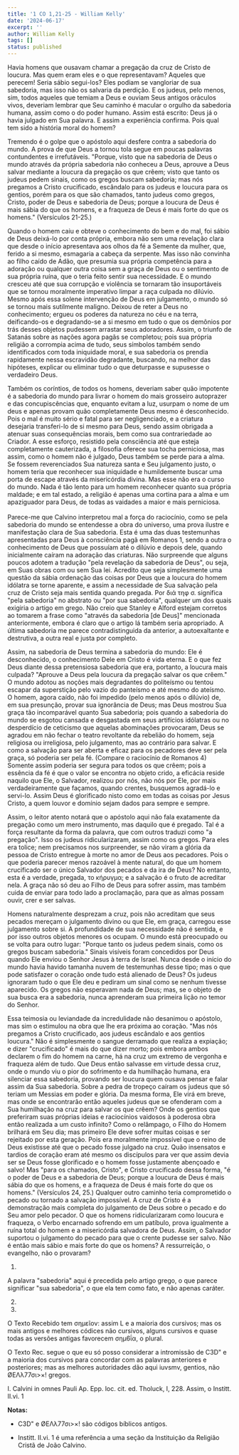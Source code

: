 ```yaml
---
title: '1 CO 1,21-25 - William Kelly'
date: '2024-06-17'
excerpt: ''
author: William Kelly
tags: []
status: published
---
```

Havia homens que ousavam chamar a pregação da cruz de Cristo de loucura.
Mas quem eram eles e o que representavam? Aqueles que perecem! Seria
sábio segui-los? Eles podiam se vangloriar de sua sabedoria, mas isso
não os salvaria da perdição. E os judeus, pelo menos, sim, todos aqueles
que temiam a Deus e ouviam Seus antigos oráculos vivos, deveriam lembrar
que Seu caminho é macular o orgulho da sabedoria humana, assim como o do
poder humano. Assim está escrito: Deus já o havia julgado em Sua
palavra. E assim a experiência confirma. Pois qual tem sido a história
moral do homem?

Tremendo é o golpe que o apóstolo aqui desfere contra a sabedoria do
mundo. A prova de que Deus a tornou tola segue em poucas palavras
contundentes e irrefutáveis. \"Porque, visto que na sabedoria de Deus o
mundo através da própria sabedoria não conheceu a Deus, aprouve a Deus
salvar mediante a loucura da pregação os que crêem; visto que tanto os
judeus pedem sinais, como os gregos buscam sabedoria; mas nós pregamos a
Cristo crucificado, escândalo para os judeus e loucura para os gentios,
porém para os que são chamados, tanto judeus como gregos, Cristo, poder
de Deus e sabedoria de Deus; porque a loucura de Deus é mais sábia do
que os homens, e a fraqueza de Deus é mais forte do que os homens.\"
(Versículos 21-25.)

Quando o homem caiu e obteve o conhecimento do bem e do mal, foi sábio
de Deus deixá-lo por conta própria, embora não sem uma revelação clara
que desde o início apresentava aos olhos da fé a Semente da mulher, que,
ferido a si mesmo, esmagaria a cabeça da serpente. Mas isso não convinha
ao filho caído de Adão, que presumia sua própria competência para a
adoração ou qualquer outra coisa sem a graça de Deus ou o sentimento de
sua própria ruína, que o teria feito sentir sua necessidade. E o mundo
cresceu até que sua corrupção e violência se tornaram tão insuportáveis
que se tornou moralmente imperativo limpar a raça culpada no dilúvio.
Mesmo após essa solene intervenção de Deus em julgamento, o mundo só se
tornou mais sutilmente maligno. Deixou de reter a Deus no conhecimento;
ergueu os poderes da natureza no céu e na terra, deificando-os e
degradando-se a si mesmo em tudo o que os demônios por trás desses
objetos pudessem arrastar seus adoradores. Assim, o triunfo de Satanás
sobre as nações agora pagãs se completou; pois sua própria religião a
corrompia acima de tudo, seus símbolos também sendo identificados com
toda iniquidade moral, e sua sabedoria os prendia rapidamente nessa
escravidão degradante, buscando, na melhor das hipóteses, explicar ou
eliminar tudo o que deturpasse e supusesse o verdadeiro Deus.

Também os coríntios, de todos os homens, deveriam saber quão impotente é
a sabedoria do mundo para livrar o homem do mais grosseiro autoprazer e
das concupiscências que, enquanto evitam a luz, usurpam o nome de um
deus e apenas provam quão completamente Deus mesmo é desconhecido. Pois
o mal é muito sério e fatal para ser negligenciado, e a criatura
desejaria transferi-lo de si mesmo para Deus, sendo assim obrigada a
atenuar suas consequências morais, bem como sua contrariedade ao
Criador. A esse esforço, resistido pela consciência até que esteja
completamente cauterizada, a filosofia oferece sua tocha perniciosa, mas
assim, como o homem não é julgado, Deus também se perde para a alma. Se
fossem reverenciados Sua natureza santa e Seu julgamento justo, o homem
teria que reconhecer sua iniquidade e humildemente buscar uma porta de
escape através da misericórdia divina. Mas esse não era o curso do
mundo. Nada é tão lento para um homem reconhecer quanto sua própria
maldade; e em tal estado, a religião é apenas uma cortina para a alma e
um apaziguador para Deus, de todas as vaidades a maior e mais
perniciosa.\
\
Parece-me que Calvino interpretou mal a força do raciocínio, como se
pela sabedoria do mundo se entendesse a obra do universo, uma prova
ilustre e manifestação clara de Sua sabedoria. Esta é uma das duas
testemunhas apresentadas para Deus à consciência pagã em Romanos 1,
sendo a outra o conhecimento de Deus que possuíam até o dilúvio e depois
dele, quando inicialmente caíram na adoração das criaturas. Não
surpreende que alguns poucos adotem a tradução \"pela revelação da
sabedoria de Deus\", ou seja, em Suas obras com ou sem Sua lei. Acredito
que seja simplesmente uma questão da sábia ordenação das coisas por Deus
que a loucura do homem idólatra se torne aparente, e assim a necessidade
de Sua salvação pela cruz de Cristo seja mais sentida quando pregada.
Por διά τηφ σ. significa \"pela sabedoria\" no abstrato ou \"por sua
sabedoria\", qualquer um dos quais exigiria o artigo em grego. Não creio
que Stanley e Alford estejam corretos ao tomarem a frase como \"através
da sabedoria \[de Deus\]\" mencionada anteriormente, embora é claro que
o artigo lá também seria apropriado. A última sabedoria me parece
contradistinguida da anterior, a autoexaltante e destrutiva, a outra
real e justa por completo.

Assim, na sabedoria de Deus termina a sabedoria do mundo: Ele é
desconhecido, o conhecimento Dele em Cristo é vida eterna. E o que fez
Deus diante dessa pretensiosa sabedoria que era, portanto, a loucura
mais culpada? \"Aprouve a Deus pela loucura da pregação salvar os que
crêem.\" O mundo adotou as noções mais degradantes do politeísmo ou
tentou escapar da superstição pelo vazio do panteísmo e até mesmo do
ateísmo. O homem, agora caído, não foi impedido (pelo menos após o
dilúvio) de, em sua presunção, provar sua ignorância de Deus; mas Deus
mostrou Sua graça tão incomparável quanto Sua sabedoria; pois quando a
sabedoria do mundo se esgotou cansada e desgastada em seus artifícios
idólatras ou no desperdício de ceticismo que aquelas abominações
provocaram, Deus se agradou em não fechar o teatro revoltante da
rebelião do homem, seja religiosa ou irreligiosa, pelo julgamento, mas
ao contrário para salvar. E como a salvação para ser aberta e eficaz
para os pecadores deve ser pela graça, só poderia ser pela fé. (Compare
o raciocínio de Romanos 4) Somente assim poderia ser segura para todos
os que crêem; pois a essência da fé é que o valor se encontra no objeto
crido, a eficácia reside naquilo que Ele, o Salvador, realizou por nós,
não nós por Ele, por mais verdadeiramente que façamos, quando crentes,
busquemos agradá-lo e servi-lo. Assim Deus é glorificado nisto como em
todas as coisas por Jesus Cristo, a quem louvor e domínio sejam dados
para sempre e sempre.

Assim, o leitor atento notará que o apóstolo aqui não fala exatamente da
pregação como um mero instrumento, mas daquilo que é pregado. Tal é a
força resultante da forma da palavra, que com outros traduzi como \"a
pregação\". Isso os judeus ridicularizaram, assim como os gregos. Para
eles era tolice; nem precisamos nos surpreender, se não viram a glória
da pessoa de Cristo entregue à morte no amor de Deus aos pecadores. Pois
o que poderia parecer menos razoável à mente natural, do que um homem
crucificado ser o único Salvador dos pecados e da ira de Deus? No
entanto, esta é a verdade, pregada, το κήρυγμα; e a salvação é o fruto
de acreditar nela. A graça não só deu ao Filho de Deus para sofrer
assim, mas também cuida de enviar para todo lado a proclamação, para que
as almas possam ouvir, crer e ser salvas.

Homens naturalmente desprezam a cruz, pois não acreditam que seus
pecados mereçam o julgamento divino ou que Ele, em graça, carregou esse
julgamento sobre si. A profundidade de sua necessidade não é sentida, e
por isso outros objetos menores os ocupam. O mundo está preocupado ou se
volta para outro lugar: \"Porque tanto os judeus pedem sinais, como os
gregos buscam sabedoria.\" Sinais visíveis foram concedidos por Deus
quando Ele enviou o Senhor Jesus à terra de Israel. Nunca desde o início
do mundo havia havido tamanha nuvem de testemunhas desse tipo; mas o que
pode satisfazer o coração onde tudo está alienado de Deus? Os judeus
ignoraram tudo o que Ele deu e pediram um sinal como se nenhum tivesse
aparecido. Os gregos não esperavam nada de Deus; mas, se o objeto de sua
busca era a sabedoria, nunca aprenderam sua primeira lição no temor do
Senhor.

Essa teimosia ou leviandade da incredulidade não desanimou o apóstolo,
mas sim o estimulou na obra que lhe era próxima ao coração. \"Mas nós
pregamos a Cristo crucificado, aos judeus escândalo e aos gentios
loucura.\" Não é simplesmente o sangue derramado que realiza a expiação;
e dizer \"crucificado\" é mais do que dizer morto; pois embora ambos
declarem o fim do homem na carne, há na cruz um extremo de vergonha e
fraqueza além de tudo. Que Deus então salvasse em virtude dessa cruz,
onde o mundo viu o pior do sofrimento e da humilhação humana, era
silenciar essa sabedoria, provando ser loucura quem ousava pensar e
falar assim da Sua sabedoria. Sobre a pedra de tropeço caíram os judeus
que só teriam um Messias em poder e glória. Da mesma forma, Ele virá em
breve, mas onde se encontrarão então aqueles judeus que se ofenderam com
a Sua humilhação na cruz para salvar os que crêem? Onde os gentios que
preferiram suas próprias ideias e raciocínios vaidosos à poderosa obra
então realizada a um custo infinito? Como o relâmpago, o Filho do Homem
brilhará em Seu dia; mas primeiro Ele deve sofrer muitas coisas e ser
rejeitado por esta geração. Pois era moralmente impossível que o reino
de Deus existisse até que o pecado fosse julgado na cruz. Quão
insensatos e tardios de coração eram até mesmo os discípulos para ver
que assim devia ser se Deus fosse glorificado e o homem fosse justamente
abençoado e salvo! Mas \"para os chamados, Cristo\", e Cristo
crucificado dessa forma, \"é o poder de Deus e a sabedoria de Deus;
porque a loucura de Deus é mais sábia do que os homens, e a fraqueza de
Deus é mais forte do que os homens.\" (Versículos 24, 25.) Qualquer
outro caminho teria comprometido o pecado ou tornado a salvação
impossível. A cruz de Cristo é a demonstração mais completa do
julgamento de Deus sobre o pecado e do Seu amor pelo pecador. O que os
homens ridicularizaram como loucura e fraqueza, o Verbo encarnado
sofrendo em um patíbulo, prova igualmente a ruína total do homem e a
misericórdia salvadora de Deus. Assim, o Salvador suportou o julgamento
do pecado para que o crente pudesse ser salvo. Não é então mais sábio e
mais forte do que os homens? A ressurreição, o evangelho, não o
provaram?

1.  

A palavra \"sabedoria\" aqui é precedida pelo artigo grego, o que parece
significar \"sua sabedoria\", o que ela tem como fato, e não apenas
caráter.

2.  
3.  

O Texto Recebido tem σημεῖον: assim L e a maioria dos cursivos; mas os
mais antigos e melhores códices não cursivos, alguns cursivos e quase
todas as versões antigas favorecem σημ6ΐα, o plural.

O Texto Rec. segue o que eu só posso considerar a intromissão de C3D\" e
a maioria dos cursivos para concordar com as palavras anteriores e
posteriores; mas as melhores autoridades dão aqui iuvsmv, gentios, não
ØΕΛλ77σι\>×! gregos.

I. Calvini in omnes Pauli Ap. Epp. loc. cit. ed. Tholuck, I, 228. Assim,
o Institt. II.vi. 1

**Notas:**

-   C3D\" e ØΕΛλ77σι\>×! são códigos bíblicos antigos.

-   Institt. II.vi. 1 é uma referência a uma seção da Instituição da
    Religião Cristã de João Calvino.
